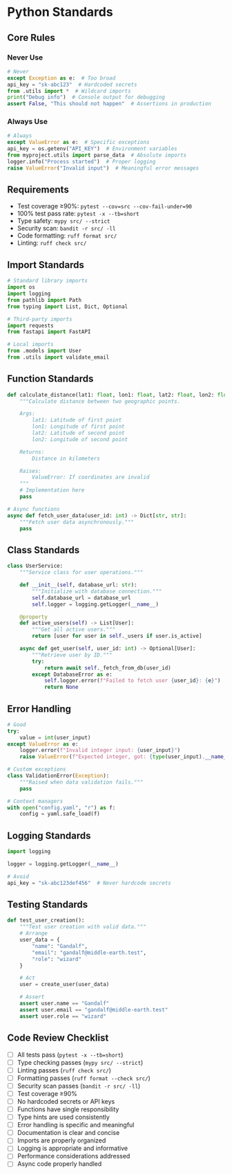 # Python Standards

## Core Rules

### Never Use

```python
# Never
except Exception as e:  # Too broad
api_key = "sk-abc123"  # Hardcoded secrets
from .utils import *  # Wildcard imports
print("Debug info")  # Console output for debugging
assert False, "This should not happen"  # Assertions in production
```

### Always Use

```python
# Always
except ValueError as e:  # Specific exceptions
api_key = os.getenv("API_KEY")  # Environment variables
from myproject.utils import parse_data  # Absolute imports
logger.info("Process started")  # Proper logging
raise ValueError("Invalid input")  # Meaningful error messages
```

## Requirements

- Test coverage ≥90%: `pytest --cov=src --cov-fail-under=90`
- 100% test pass rate: `pytest -x --tb=short`
- Type safety: `mypy src/ --strict`
- Security scan: `bandit -r src/ -ll`
- Code formatting: `ruff format src/`
- Linting: `ruff check src/`

## Import Standards

```python
# Standard library imports
import os
import logging
from pathlib import Path
from typing import List, Dict, Optional

# Third-party imports
import requests
from fastapi import FastAPI

# Local imports
from .models import User
from .utils import validate_email
```

## Function Standards

```python
def calculate_distance(lat1: float, lon1: float, lat2: float, lon2: float) -> float:
    """Calculate distance between two geographic points.

    Args:
        lat1: Latitude of first point
        lon1: Longitude of first point
        lat2: Latitude of second point
        lon2: Longitude of second point

    Returns:
        Distance in kilometers

    Raises:
        ValueError: If coordinates are invalid
    """
    # Implementation here
    pass

# Async functions
async def fetch_user_data(user_id: int) -> Dict[str, str]:
    """Fetch user data asynchronously."""
    pass
```

## Class Standards

```python
class UserService:
    """Service class for user operations."""

    def __init__(self, database_url: str):
        """Initialize with database connection."""
        self.database_url = database_url
        self.logger = logging.getLogger(__name__)

    @property
    def active_users(self) -> List[User]:
        """Get all active users."""
        return [user for user in self._users if user.is_active]

    async def get_user(self, user_id: int) -> Optional[User]:
        """Retrieve user by ID."""
        try:
            return await self._fetch_from_db(user_id)
        except DatabaseError as e:
            self.logger.error(f"Failed to fetch user {user_id}: {e}")
            return None
```

## Error Handling

```python
# Good
try:
    value = int(user_input)
except ValueError as e:
    logger.error(f"Invalid integer input: {user_input}")
    raise ValueError(f"Expected integer, got: {type(user_input).__name__}")

# Custom exceptions
class ValidationError(Exception):
    """Raised when data validation fails."""
    pass

# Context managers
with open("config.yaml", "r") as f:
    config = yaml.safe_load(f)
```

## Logging Standards

```python
import logging

logger = logging.getLogger(__name__)

# Avoid
api_key = "sk-abc123def456"  # Never hardcode secrets
```

## Testing Standards

```python
def test_user_creation():
    """Test user creation with valid data."""
    # Arrange
    user_data = {
        "name": "Gandalf",
        "email": "gandalf@middle-earth.test",
        "role": "wizard"
    }

    # Act
    user = create_user(user_data)

    # Assert
    assert user.name == "Gandalf"
    assert user.email == "gandalf@middle-earth.test"
    assert user.role == "wizard"
```

## Code Review Checklist

- [ ] All tests pass (`pytest -x --tb=short`)
- [ ] Type checking passes (`mypy src/ --strict`)
- [ ] Linting passes (`ruff check src/`)
- [ ] Formatting passes (`ruff format --check src/`)
- [ ] Security scan passes (`bandit -r src/ -ll`)
- [ ] Test coverage ≥90%
- [ ] No hardcoded secrets or API keys
- [ ] Functions have single responsibility
- [ ] Type hints are used consistently
- [ ] Error handling is specific and meaningful
- [ ] Documentation is clear and concise
- [ ] Imports are properly organized
- [ ] Logging is appropriate and informative
- [ ] Performance considerations addressed
- [ ] Async code properly handled
